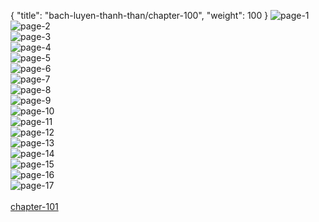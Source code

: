 { "title": "bach-luyen-thanh-than/chapter-100", "weight": 100 }
<img src="bach-luyen-thanh-than_0100_01-3f38263b986f5700e19b5613115e85e7.webp" alt="page-1" origin="http://1.bp.blogspot.com/-KUizV98KQmk/WPQzfefH-VI/AAAAAAAAC24/BpdLBIUiJ68rRn8BCRCzrKNO2u9cwN9xQCLcB/s1600/2.jpg?imgmax=0"><br/>
<img src="bach-luyen-thanh-than_0100_02-2ebd8b42ec3765fdd1f732f2704bd6b1.webp" alt="page-2" origin="http://1.bp.blogspot.com/-KHlxnX-F0Lc/WPQzfyaQtUI/AAAAAAAAC28/jiIjsCZlVjQysfhxJQ8k9fg820b0Hb9BQCLcB/s1600/3.jpg?imgmax=0"><br/>
<img src="bach-luyen-thanh-than_0100_03-3e060134a0e0fbc53ebffe9db33f6548.webp" alt="page-3" origin="http://1.bp.blogspot.com/-sYVsnwraAFs/WPQzf6DXXfI/AAAAAAAAC3A/Lzu25Kzcj9QNa7S5Hkfu5e8bT6SipGTRACLcB/s1600/4.jpg?imgmax=0"><br/>
<img src="bach-luyen-thanh-than_0100_04-29db1381eb69cb305e86d082eb356edb.webp" alt="page-4" origin="http://1.bp.blogspot.com/-77-QHkctwes/WPQzgabI5TI/AAAAAAAAC3E/h4vepb1wNFkBzIsTHQnO2Yrm1FaDfbHPACLcB/s1600/5.jpg?imgmax=0"><br/>
<img src="bach-luyen-thanh-than_0100_05-7a2808a8e5c084be21fe93cac7466514.webp" alt="page-5" origin="http://1.bp.blogspot.com/-xkuzb0rPz8A/WPQzgjbXd0I/AAAAAAAAC3I/2fi47cqRAn0SCWiEaO7RsZ7asWDT-mMcQCLcB/s1600/6.jpg?imgmax=0"><br/>
<img src="bach-luyen-thanh-than_0100_06-5d828aed574cd3cca35277b8d13e31b3.webp" alt="page-6" origin="http://1.bp.blogspot.com/-NtXzjn-we28/WPQzg9HNRNI/AAAAAAAAC3M/I05__jIrCKkbtc8Vm6zjjLF8n1i3Elu9ACLcB/s1600/7.jpg?imgmax=0"><br/>
<img src="bach-luyen-thanh-than_0100_07-adac5cc66207534bdeac6101b965d26f.webp" alt="page-7" origin="http://1.bp.blogspot.com/-WzCwGkemyHY/WPQzg4muUDI/AAAAAAAAC3Q/5bqBD6FayWkNhGMmKhOHw9K0Ce0LMbMZwCLcB/s1600/8.jpg?imgmax=0"><br/>
<img src="bach-luyen-thanh-than_0100_08-7e4d0d34a2007bc2f41eedbcbf588da5.webp" alt="page-8" origin="http://1.bp.blogspot.com/-0JG5Zv8fBR0/WPQzh9QjB8I/AAAAAAAAC3U/IgRyxPNLJgELm4Ygqfc7eTnO22vdUqZ9ACLcB/s1600/9.jpg?imgmax=0"><br/>
<img src="bach-luyen-thanh-than_0100_09-187ed18b9ea09823dd8f89bfddb87340.webp" alt="page-9" origin="http://1.bp.blogspot.com/-Aw66mslV5lk/WPQzdiG_blI/AAAAAAAAC2c/B-mInmwXD7g2_EJAfrHi2GP4yEGr0cU6wCLcB/s1600/10.jpg?imgmax=0"><br/>
<img src="bach-luyen-thanh-than_0100_10-271e6e589fc39a75315eb9cc8416009b.webp" alt="page-10" origin="http://1.bp.blogspot.com/-FJC83vga24o/WPQzdYvnjTI/AAAAAAAAC2Y/3m0cEvxWSgIMJVPaHA5IfHPtbh6qsfJBgCLcB/s1600/11.jpg?imgmax=0"><br/>
<img src="bach-luyen-thanh-than_0100_11-f5865c88cc93dd97d8eef826ea6932be.webp" alt="page-11" origin="http://1.bp.blogspot.com/-bcsNccHTiFU/WPQzeIy8YUI/AAAAAAAAC2g/NRxc2STXOB0LscEAhAwCFQ4aV7LSeOiXwCLcB/s1600/12.jpg?imgmax=0"><br/>
<img src="bach-luyen-thanh-than_0100_12-0bd753cdd33a21090d2388e76323abb7.webp" alt="page-12" origin="http://1.bp.blogspot.com/-6YspY3Z1T6o/WPQzecT5v0I/AAAAAAAAC2k/xy0u71HWEU89-VCyTjuarUpzs1xsIxqKgCLcB/s1600/13.jpg?imgmax=0"><br/>
<img src="bach-luyen-thanh-than_0100_13-d2fe7a5d1967b7c0f5e0987170ab3b2d.webp" alt="page-13" origin="http://1.bp.blogspot.com/-jZ9f-Lrq8CM/WPQzeWmilnI/AAAAAAAAC2o/SgK12TU_jZAJGrvc2t8IwmXVz7fgludugCLcB/s1600/14.jpg?imgmax=0"><br/>
<img src="bach-luyen-thanh-than_0100_14-7047236d5d50d7443f3720f6d5039c7f.webp" alt="page-14" origin="http://1.bp.blogspot.com/-idWz0kswx0U/WPQzem8OlpI/AAAAAAAAC2s/oygRzaYSf4Y7TlQkKdNJXEAE2a3Zq9uiACLcB/s1600/15.jpg?imgmax=0"><br/>
<img src="bach-luyen-thanh-than_0100_15-6ccc4a4febb4503f28a7e37a61b075a2.webp" alt="page-15" origin="http://1.bp.blogspot.com/-AwZvXQIGcGo/WPQzfMW32HI/AAAAAAAAC2w/7BY0ptlyrdEApxg8ccoRlBcYpHWuNiWCACLcB/s1600/16.jpg?imgmax=0"><br/>
<img src="bach-luyen-thanh-than_0100_16-d3cf320c8b1ac996b67f88866dd21356.webp" alt="page-16" origin="http://1.bp.blogspot.com/-uIk7XNraO2U/WPQzfHIwZyI/AAAAAAAAC20/6RXK28I_1Wk0Lkx49ICNtfW4Qj5ByYk5ACLcB/s1600/17.jpg?imgmax=0"><br/>
<img src="bach-luyen-thanh-than_0100_17-239959db5200918ca4b8570fe9b4d096.webp" alt="page-17" origin="http://1.bp.blogspot.com/-WUYmKO6cbrc/WPQzidmRUOI/AAAAAAAAC3Y/yK8gnnTcb7kI6TXDphjuJsuD3cAtOdIvgCLcB/s1600/dptk.jpg?imgmax=0"><br/>
<br/><a class="nextchap" href="/bach-luyen-thanh-than/chapter-101">chapter-101</a>
